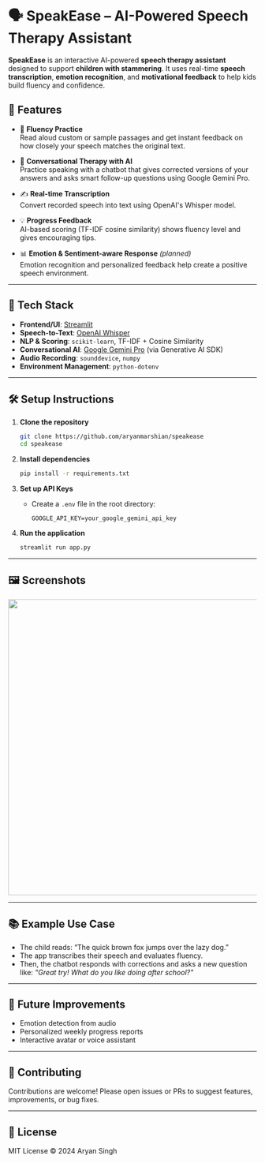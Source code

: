 
# 🗣️ SpeakEase – AI-Powered Speech Therapy Assistant

**SpeakEase** is an interactive AI-powered **speech therapy assistant** designed to support **children with stammering**. It uses real-time **speech transcription**, **emotion recognition**, and **motivational feedback** to help kids build fluency and confidence.

## 🚀 Features

- 🎤 **Fluency Practice**  
  Read aloud custom or sample passages and get instant feedback on how closely your speech matches the original text.

- 🤖 **Conversational Therapy with AI**  
  Practice speaking with a chatbot that gives corrected versions of your answers and asks smart follow-up questions using Google Gemini Pro.

- ✍️ **Real-time Transcription**  
  Convert recorded speech into text using OpenAI's Whisper model.

- 💡 **Progress Feedback**  
  AI-based scoring (TF-IDF cosine similarity) shows fluency level and gives encouraging tips.

- 📊 **Emotion & Sentiment-aware Response** *(planned)*  
  Emotion recognition and personalized feedback help create a positive speech environment.

---

## 🧠 Tech Stack

- **Frontend/UI**: [Streamlit](https://streamlit.io/)  
- **Speech-to-Text**: [OpenAI Whisper](https://github.com/openai/whisper)  
- **NLP & Scoring**: `scikit-learn`, TF-IDF + Cosine Similarity  
- **Conversational AI**: [Google Gemini Pro](https://ai.google.dev) (via Generative AI SDK)  
- **Audio Recording**: `sounddevice`, `numpy`  
- **Environment Management**: `python-dotenv`

---

## 🛠️ Setup Instructions

1. **Clone the repository**
   ```bash
   git clone https://github.com/aryanmarshian/speakease
   cd speakease

2. **Install dependencies**

   ```bash
   pip install -r requirements.txt
   ```

3. **Set up API Keys**

   * Create a `.env` file in the root directory:

     ```
     GOOGLE_API_KEY=your_google_gemini_api_key
     ```

4. **Run the application**

   ```bash
   streamlit run app.py
   ```

---

## 🖼️ Screenshots

<img src="https://myfirst.tech/wp-content/uploads/2023/02/PublicSpeaking1000.jpg" width="600"/>

---

## 📚 Example Use Case

* The child reads: “The quick brown fox jumps over the lazy dog.”
* The app transcribes their speech and evaluates fluency.
* Then, the chatbot responds with corrections and asks a new question like:
  *"Great try! What do you like doing after school?"*

---

## 📌 Future Improvements

* Emotion detection from audio
* Personalized weekly progress reports
* Interactive avatar or voice assistant

---

## 🤝 Contributing

Contributions are welcome! Please open issues or PRs to suggest features, improvements, or bug fixes.

---

## 📄 License

MIT License © 2024 Aryan Singh


